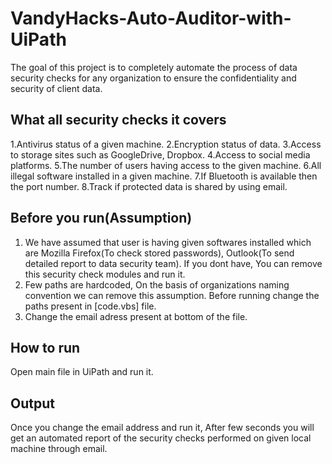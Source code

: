 # VandyHacks-Auto-Auditor-with-UiPath
The goal of this project is to completely automate the process of data security checks for any organization to ensure the confidentiality and security of client data.

## What all security checks it covers
1.Antivirus status of a given machine.
2.Encryption status of data.
3.Access to storage sites such as GoogleDrive, Dropbox.
4.Access to social media platforms.
5.The number of users having access to the given machine.
6.All illegal software installed in a given machine.
7.If Bluetooth is available then the port number.
8.Track if protected data is shared by using email.

## Before you run(Assumption)
1. We have assumed that user is having given softwares installed which are Mozilla Firefox(To check stored passwords), Outlook(To send detailed report to data security team). If you dont have, You can remove this security check modules and run it.
2. Few paths are hardcoded, On the basis of organizations naming convention we can remove this assumption. Before running change the paths present in [code.vbs] file.
3. Change the email adress present at bottom of the file.

## How to run
Open main file in UiPath and run it.

## Output
Once you change the email address and run it, After few seconds you will get an automated report of the security checks performed on given local machine through email.
